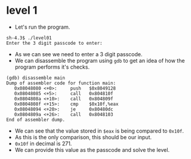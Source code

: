 # level 1

* Let's run the program.

```
sh-4.3$ ./level01
Enter the 3 digit passcode to enter:
```

* As we can see we need to enter a 3 digit passcode.
* We can disassemble the program using `gdb` to get an idea of how the program performs it's checks.

```
(gdb) disassemble main
Dump of assembler code for function main:
   0x08048080 <+0>:     push   $0x8049128
   0x08048085 <+5>:     call   0x804810f
   0x0804808a <+10>:    call   0x804809f
   0x0804808f <+15>:    cmp    $0x10f,%eax
   0x08048094 <+20>:    je     0x80480dc
   0x0804809a <+26>:    call   0x8048103
End of assembler dump.
```

* We can see that the value stored in `$eax` is being compared to `0x10f`.
* As this is the only comparison, this should be our input.
* `0x10f` in decimal is 271.
* We can provide this value as the passcode and solve the level.
